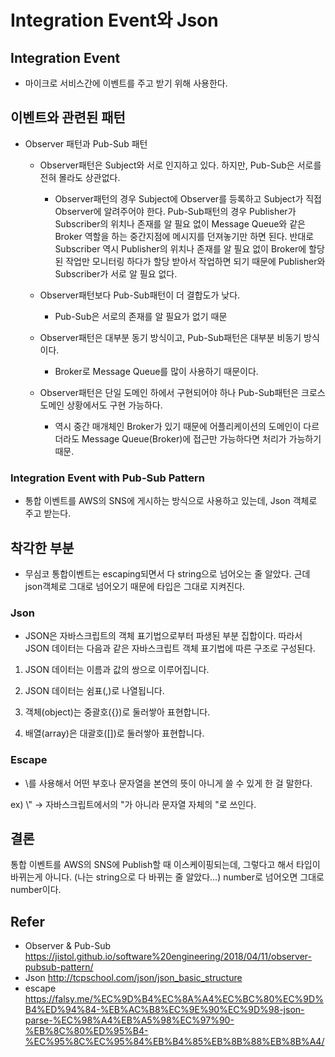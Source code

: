 # Integration Event와 Json

## Integration Event
- 마이크로 서비스간에 이벤트를 주고 받기 위해 사용한다.

## 이벤트와 관련된 패턴
- Observer 패턴과 Pub-Sub 패턴
    + Observer패턴은 Subject와 서로 인지하고 있다. 하지만, Pub-Sub은 서로를 전혀 몰라도 상관없다.
      - Observer패턴의 경우 Subject에 Observer를 등록하고 Subject가 직접 Observer에 알려주어야 한다.
      Pub-Sub패턴의 경우 Publisher가 Subscriber의 위치나 존재를 알 필요 없이 Message Queue와 같은 Broker 역할을 하는 중간지점에 메시지를 던져놓기만 하면 된다.
      반대로 Subscriber 역시 Publisher의 위치나 존재를 알 필요 없이 Broker에 할당된 작업만 모니터링 하다가 할당 받아서 작업하면 되기 때문에 Publisher와 Subscriber가 서로 알 필요 없다.

    + Observer패턴보다 Pub-Sub패턴이 더 결합도가 낮다.
      - Pub-Sub은 서로의 존재를 알 필요가 없기 때문

    + Observer패턴은 대부분 동기 방식이고, Pub-Sub패턴은 대부분 비동기 방식이다.
      - Broker로 Message Queue를 많이 사용하기 때문이다.

    + Observer패턴은 단일 도메인 하에서 구현되어야 하나 Pub-Sub패턴은 크로스 도메인 상황에서도 구현 가능하다.
      - 역시 중간 매개체인 Broker가 있기 때문에 어플리케이션의 도메인이 다르더라도 Message Queue(Broker)에 접근만 가능하다면 처리가 가능하기 때문.




### Integration Event with Pub-Sub Pattern
- 통합 이벤트를 AWS의 SNS에 게시하는 방식으로 사용하고 있는데, Json 객체로 주고 받는다.

## 착각한 부분
- 무심코 통합이벤트는 escaping되면서 다 string으로 넘어오는 줄 알았다. 근데 json객체로 그대로 넘어오기 때문에 타입은 그대로 지켜진다.

### Json
- JSON은 자바스크립트의 객체 표기법으로부터 파생된 부분 집합이다. 따라서 JSON 데이터는 다음과 같은 자바스크립트 객체 표기법에 따른 구조로 구성된다.

1. JSON 데이터는 이름과 값의 쌍으로 이루어집니다.

2. JSON 데이터는 쉼표(,)로 나열됩니다.

3. 객체(object)는 중괄호({})로 둘러쌓아 표현합니다.

4. 배열(array)은 대괄호([])로 둘러쌓아 표현합니다.

### Escape
- \를 사용해서 어떤 부호나 문자열을 본연의 뜻이 아니게 쓸 수 있게 한 걸 말한다.

ex) \\" -> 자바스크립트에서의 "가 아니라 문자열 자체의 "로 쓰인다.

## 결론
통합 이벤트를 AWS의 SNS에 Publish할 때 이스케이핑되는데, 그렇다고 해서 타입이 바뀌는게 아니다. (나는 string으로 다 바뀌는 줄 알았다...)
number로 넘어오면 그대로 number이다.

## Refer
- Observer & Pub-Sub
https://jistol.github.io/software%20engineering/2018/04/11/observer-pubsub-pattern/
- Json
http://tcpschool.com/json/json_basic_structure
- escape
https://falsy.me/%EC%9D%B4%EC%8A%A4%EC%BC%80%EC%9D%B4%ED%94%84-%EB%AC%B8%EC%9E%90%EC%9D%98-json-parse-%EC%98%A4%EB%A5%98%EC%97%90-%EB%8C%80%ED%95%B4-%EC%95%8C%EC%95%84%EB%B4%85%EB%8B%88%EB%8B%A4/
